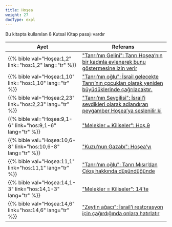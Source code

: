 ```yaml
---
title: Hoşea
weight: 27
docType: expl
---
```


Bu kitapta kullanılan 8 Kutsal Kitap pasajı vardır

| Ayet | Referans |
|-------|-----------|
| {{% bible val="Hoşea:1,2" link="hos:1,2" lang="tr" %}} | ["Tanrı’nın Gelini": Tanrı Hoşea’nın bir kadınla evlenerek bunu göstermesine izin verir](../exampleSite/content/expl/../expl/background/israel/the-church-is-part-of-israel#ed97) |
| {{% bible val="Hoşea:1,10" link="hos:1,10" lang="tr" %}} | ["Tanrı’nın oğlu": İsrail gelecekte Tanrı’nın çocukları olarak yeniden büyüdüklerinde çağrılacaktır.](../exampleSite/content/expl/../expl/background/israel/the-church-is-part-of-israel#bb1b) |
| {{% bible val="Hoşea:2,23" link="hos:2,23" lang="tr" %}} | ["Tanrı’nın Sevgilisi": İsrail’i sevdikleri olarak adlandıran peygamber Hoşea’ya seslenilir ki](../exampleSite/content/expl/../expl/background/israel/the-church-is-part-of-israel#2baf) |
| {{% bible val="Hoşea:9,1-6" link="hos:9,1-6" lang="tr" %}} | ["Melekler = Kiliseler": Hoş.9](../exampleSite/content/expl/../expl/content/letters/the-angel-of-the-churches#1220) |
| {{% bible val="Hoşea:10,6-8" link="hos:10,6-8" lang="tr" %}} | ["Kuzu’nun Gazabı": Hoşea’yı](../exampleSite/content/expl/../expl/content/seals/the-wrath-of-the-lamb#c1b2) |
| {{% bible val="Hoşea:11,1" link="hos:11,1" lang="tr" %}} | ["Tanrı’nın oğlu": Tanrı Mısır’dan Çıkış hakkında düşündüğünde](../exampleSite/content/expl/../expl/background/israel/the-church-is-part-of-israel#bb1b) |
| {{% bible val="Hoşea:14,1-3" link="hos:14,1-3" lang="tr" %}} | ["Melekler = Kiliseler": 14'te](../exampleSite/content/expl/../expl/content/letters/the-angel-of-the-churches#1220) |
| {{% bible val="Hoşea:14,6" link="hos:14,6" lang="tr" %}} | ["Zeytin ağacı": İsrail’i restorasyon için çağırdığında onlara hatırlatır](../exampleSite/content/expl/../expl/background/israel/the-church-is-part-of-israel#5ef1) |
